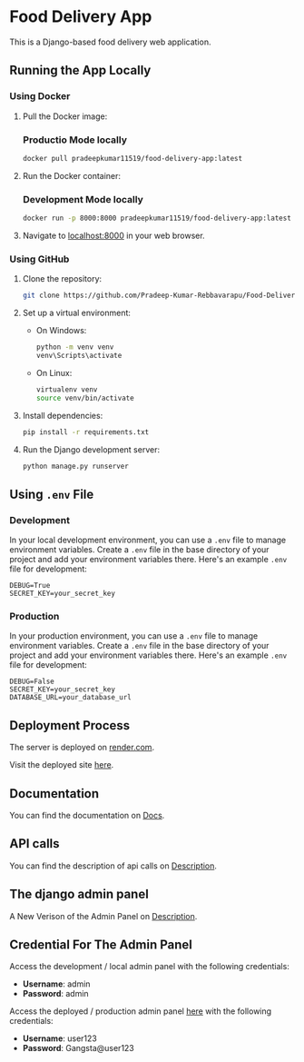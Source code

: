 # Food Delivery App

This is a Django-based food delivery web application.

## Running the App Locally



### Using Docker

1. Pull the Docker image:
    ### Productio Mode locally
    ```bash
    docker pull pradeepkumar11519/food-delivery-app:latest
    ```

2. Run the Docker container:
    ### Development Mode locally
    ```bash
    docker run -p 8000:8000 pradeepkumar11519/food-delivery-app:latest
    ```

3. Navigate to [localhost:8000](http://localhost:8000) in your web browser.

### Using GitHub

1. Clone the repository:
    ```bash
    git clone https://github.com/Pradeep-Kumar-Rebbavarapu/Food-Delivery-App
    ```

2. Set up a virtual environment:
    - On Windows:
        ```bash
        python -m venv venv
        venv\Scripts\activate
        ```
    - On Linux:
        ```bash
        virtualenv venv
        source venv/bin/activate
        ```

3. Install dependencies:
    ```bash
    pip install -r requirements.txt
    ```

4. Run the Django development server:
    ```bash
    python manage.py runserver
    ```
## Using `.env` File

### Development

In your local development environment, you can use a `.env` file to manage environment variables. Create a `.env` file in the base directory of your project and add your environment variables there. Here's an example `.env` file for development:

```dotenv
DEBUG=True
SECRET_KEY=your_secret_key
```

### Production

In your production environment, you can use a `.env` file to manage environment variables. Create a `.env` file in the base directory of your project and add your environment variables there. Here's an example `.env` file for development:

```dotenv
DEBUG=False
SECRET_KEY=your_secret_key
DATABASE_URL=your_database_url
```

## Deployment Process

The server is deployed on [render.com](https://render.com).

Visit the deployed site [here](https://food-delivery-app-2aew.onrender.com/).

## Documentation

You can find the documentation on [Docs](https://docs.google.com/document/d/1e-aci8T2bA035bsGjLjrUBU-KFk0NopubWWptAHwuJI/edit?usp=sharing).

## API calls

You can find the description of api calls on [Description](https://food-delivery-app-2aew.onrender.com/redoc/).

## The django admin panel

A New Verison of the Admin Panel on [Description](https://food-delivery-app-2aew.onrender.com/admin/).

## Credential For The Admin Panel

Access the development / local admin panel with the following credentials:
- **Username**: admin
- **Password**: admin

Access the deployed / production admin panel [here](https://food-delivery-app-2aew.onrender.com/admin/) with the following credentials:
- **Username**: user123
- **Password**: Gangsta@user123



